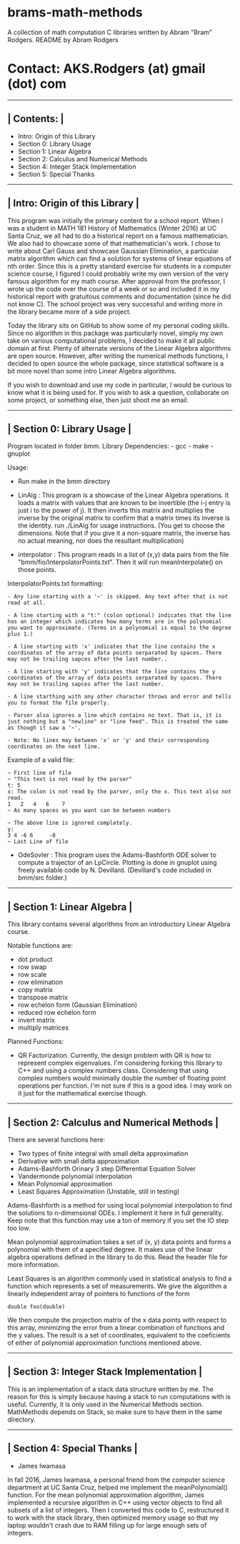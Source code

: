 # brams-math-methods
A collection of math computation C libraries written by Abram "Bram" Rodgers.
README by Abram Rodgers
# Contact: AKS.Rodgers (at) gmail (dot) com
-------------
| Contents: |
-------------
- Intro: Origin of this Library
- Section 0: Library Usage
- Section 1: Linear Algebra
- Section 2: Calculus and Numerical Methods
- Section 4: Integer Stack Implementation
- Section 5: Special Thanks

---------------------------------
| Intro: Origin of this Library |
---------------------------------
This program was initially the primary content for a school report. When I was a student in MATH 181 History of Mathematics (Winter 2016) at UC Santa Cruz, we all had to do a historical report on a famous mathematician. We also had to showcase some of that mathematician's work. I chose to write about Carl Gauss and showcase Gaussian Elimination, a particular matrix algorithm which can find a solution for systems of linear equations of nth order. Since this is a pretty standard exercise for students in a computer science course, I figured I could probably write my own version of the very famous algorithm for my math course. After approval from the professor, I wrote up the code over the course of a week or so and included it in my historical report with gratuitous comments and documentation (since he did not know C). The school project was very successful and writing more in the library became more of a side project.

Today the library sits on GitHub to show some of my personal coding skills. Since no algorithm in this package was particularly novel, simply my own take on various computational problems, I decided to make it all public domain at first. Plenty of alternate versions of the Linear Algebra algorithms are open source. However, after writing the numerical methods functions, I decided to open source the whole package, since statistical software is a bit more novel than some intro Linear Algebra algorithms.

If you wish to download and use my code in particular, I would be curious to know what it is being used for. If you wish to ask a question, collaborate on some project, or something else, then just shoot me an email.


----------------------------
| Section 0: Library Usage |
----------------------------
Program located in folder bmm.
Library Dependencies: 
	- gcc
	- make
	- gnuplot

Usage:

- Run make in the bmm directory

- LinAlg : This program is a showcase of the Linear Algebra operations. It loads a matrix with values that are known to be invertible (the i-j entry is just i to the power of j). It then inverts this matrix and multiplies the inverse by the original matrix to confirm that a matrix times its inverse is the identity. run ./LinAlg for usage instructions. (You get to choose the dimensions. Note that if you give it a non-square matrix, the inverse has no actual meaning, nor does the resultant multiplication)

- interpolator : This program reads in a list of (x,y) data pairs from the file "bmm/fio/InterpolatorPoints.txt". Then it will run meanInterpolate() on those points.

InterpolatorPoints.txt formatting:

    - Any line starting with a '~' is skipped. Any text after that is not read at all.

    - A line starting with a "t:" (colon optional) indicates that the line has an integer which indicates how many terms are in the polynomial you want to approximate. (Terms in a polynomial is equal to the degree plus 1.)

    - A line starting with 'x' indicates that the line contains the x coordinates of the array of data points serparated by spaces. There may not be trailing sapces after the last number..

    - A line starting with 'y' indicates that the line contains the y coordinates of the array of data points serparated by spaces. There may not be trailing sapces after the last number.

    - A line starthing with any other character throws and error and tells you to format the file properly.

    - Parser also ignores a line which contains no text. That is, it is just nothing but a "newline" or "line feed". This is treated the same as though it saw a '~'.

    - Note: No lines may between 'x' or 'y' and their corresponding coordinates on the next line.

Example of a valid file:

    ~ First line of file
    ~ "This text is not read by the parser"
    t: 5
    x: The colon is not read by the parser, only the x. This text also not read.
    1   2   4   6    7
    ~ As many spaces as you want can be between numbers

    ~ The above line is ignored completely.
    y:
    3 4 -6 6     -8
    ~ Last Line of file

- OdeSovler : This program uses the Adams-Bashforth ODE solver to compute a trajector of an LpCircle. Plotting is done in gnuplot using freely available code by N. Devillard. (Devillard's code included in bmm/src folder.)

-----------------------------
| Section 1: Linear Algebra |
-----------------------------
This library contains several algorithms from an introductory Linear Algebra course.

Notable functions are:
- dot product
- row swap
- row scale
- row elimination
- copy matrix
- transpose matrix
- row echelon form (Gaussian Elimination)
- reduced row echelon form
- invert matrix
- multiply matrices

Planned Functions:
- QR Factorization.
Currently, the design problem with QR is how to represent complex eigenvalues. I'm considering forking this library to C++ and using a complex numbers class. Considering that using complex numbers would minimally double the number of floating point operations per function. I'm not sure if this is a good idea. I may work on it just for the mathematical exercise though.

---------------------------------------------
| Section 2: Calculus and Numerical Methods |
---------------------------------------------
There are several functions here:
- Two types of finite integral with small delta approximation
- Derivative with small delta approximation
- Adams-Bashforth Orinary 3 step Differential Equation Solver
- Vandermonde polynomial interpolation
- Mean Polynomial approximation
- Least Squares Approximation (Unstable, still in testing)

Adams-Bashforth is a method for using local polynomial interpolation to find the solutions to n-dimensional ODEs. I implement it here in full generality. Keep note that this function may use a ton of memory if you set the IO step too low.

Mean polynomial approximation takes a set of (x, y) data points and forms a polynomial with them of a specified degree. It makes use of the linear algebra operations defined in the library to do this. Read the header file for more information.

Least Squares is an algorithm commonly used in statistical analysis to find a function which represents a set of measurements. We give the algorithm a linearly independent array of pointers to functions of the form 

	double foo(double)

We then compute the projection matrix of the x data points with respect to this array, minimizing the error from a linear combination of functions and the y values. The result is a set of coordinates, equivalent to the coeficients of either of polynomial approximation functions mentioned above.


-------------------------------------------
| Section 3: Integer Stack Implementation |
-------------------------------------------
This is an implementation of a stack data structure written by me. The reason for this is simply because having a stack to run computations with is useful. Currently, it is only used in the Numerical Methods section. MathMethods depends on Stack, so make sure to have them in the same directory.

-----------------------------
| Section 4: Special Thanks |
-----------------------------
- James Iwamasa

In fall 2016, James Iwamasa, a personal friend from the computer science department at UC Santa Cruz, helped me implement the meanPolynomial() function. For the mean polynomial approximation  algorithm, James implemented a recursive algorithm in C++ using vector objects to find all subsets of a list of integers. Then I converted this code to C, restructured it to work with the stack library, then optimized memory usage so that my laptop wouldn't crash due to RAM filling up for large enough sets of integers.
